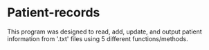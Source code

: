 # Patient-records
This program was designed to read, add, update, and output patient information from '.txt' files using 5 different functions/methods.
